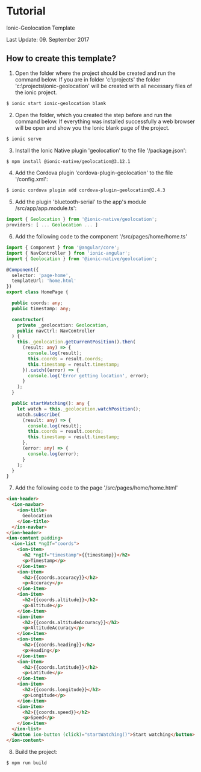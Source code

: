 # Tutorial
Ionic-Geolocation Template

Last Update: 09. September 2017

## How to create this template?

1. Open the folder where the project should be created and run the command below. 
If you are in folder 'c:\projects\' the folder 'c:\projects\ionic-geolocation' will be created with all necessary files of the ionic project.
  ```bash
  $ ionic start ionic-geolocation blank
  ```
2. Open the folder, which you created the step before and run the command below.
If everything was installed successfully a web browser will be open and show you the Ionic blank page of the project.
  ```bash
  $ ionic serve
  ```
3. Install the Ionic Native plugin 'geolocation' to the file '/package.json':
  ```bash
  $ npm install @ionic-native/geolocation@3.12.1
  ```
4. Add the Cordova plugin 'cordova-plugin-geolocation' to the file '/config.xml':
  ```bash
  $ ionic cordova plugin add cordova-plugin-geolocation@2.4.3
  ```
5. Add the plugin 'bluetooth-serial' to the app's module /src/app/app.module.ts':
  ```ts
  import { Geolocation } from '@ionic-native/geolocation';
  providers: [ ... Geolocation ... ]
  ```
6. Add the following code to the component '/src/pages/home/home.ts'
  ```ts
  import { Component } from '@angular/core';
  import { NavController } from 'ionic-angular';
  import { Geolocation } from '@ionic-native/geolocation';
  
  @Component({
    selector: 'page-home',
    templateUrl: 'home.html'
  })
  export class HomePage {
  
    public coords: any;
    public timestamp: any;
  
    constructor(
      private _geolocation: Geolocation,
      public navCtrl: NavController
    ) {
      this._geolocation.getCurrentPosition().then(
        (result: any) => {
          console.log(result);
          this.coords = result.coords;
          this.timestamp = result.timestamp;
        }).catch((error) => {
          console.log('Error getting location', error);
        }
      );
    }
  
    public startWatching(): any {
      let watch = this._geolocation.watchPosition();
      watch.subscribe(
        (result: any) => {
          console.log(result);
          this.coords = result.coords;
          this.timestamp = result.timestamp;
        },
        (error: any) => {
          console.log(error);
        }
      );
    }
  }
  ```
7. Add the following code to the page '/src/pages/home/home.html'
  ```html
  <ion-header>
    <ion-navbar>
      <ion-title>
        Geolocation
      </ion-title>
    </ion-navbar>
  </ion-header>
  <ion-content padding>
    <ion-list *ngIf="coords">
      <ion-item>
        <h2 *ngIf="timestamp">{{timestamp}}</h2>
        <p>Timestamp</p>
      </ion-item>
      <ion-item>
        <h2>{{coords.accuracy}}</h2>
        <p>Accuracy</p>
      </ion-item>
      <ion-item>
        <h2>{{coords.altitude}}</h2>
        <p>Altitude</p>
      </ion-item>
      <ion-item>
        <h2>{{coords.altitudeAccuracy}}</h2>
        <p>AltitudeAccuracy</p>
      </ion-item>
      <ion-item>
        <h2>{{coords.heading}}</h2>
        <p>Heading</p>
      </ion-item>
      <ion-item>
        <h2>{{coords.latitude}}</h2>
        <p>Latitude</p>
      </ion-item>
      <ion-item>
        <h2>{{coords.longitude}}</h2>
        <p>Longitude</p>
      </ion-item>
      <ion-item>
        <h2>{{coords.speed}}</h2>
        <p>Speed</p>
      </ion-item>
    </ion-list>
    <button ion-button (click)="startWatching()">Start watching</button>
  </ion-content>
  ```
8. Build the project:
  ```bash
  $ npm run build
  ```
